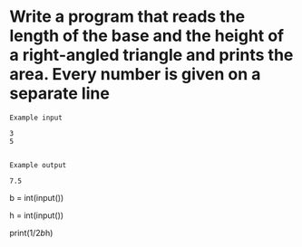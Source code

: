 # Write a program that reads the length of the base and the height of a right-angled triangle and prints the area. Every number is given on a separate line

~~~
Example input

3
5


Example output

7.5
~~~

b = int(input())

h = int(input())

print(1/2*b*h)
